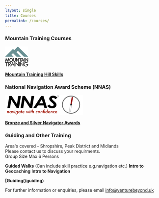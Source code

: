 ```yaml
---
layout: single
title: Courses
permalink: /courses/
---
```


### Mountain Training Courses

<img src="/assets/images/mt-logo.png">

**[Mountain Training Hill Skills](/hillskills/)**

### National Navigation Award Scheme (NNAS)

<img src="/assets/images/nnas-logo.png">

**[Bronze and Silver Navigator Awards](/nnas)**

### Guiding and Other Training
Area's covered - Shropshire, Peak District and Midlands<br>
Please contact us to discuss your requirments.<br>
Group Size Max 6 Persons<br>

**Guided Walks** (Can include skill practice e.g.navigation etc.)
**Intro to Geocaching**
**Intro to Navigation**

**[Guiding(/guiding)**



For further information or enquiries, please email info@venturebeyond.uk
